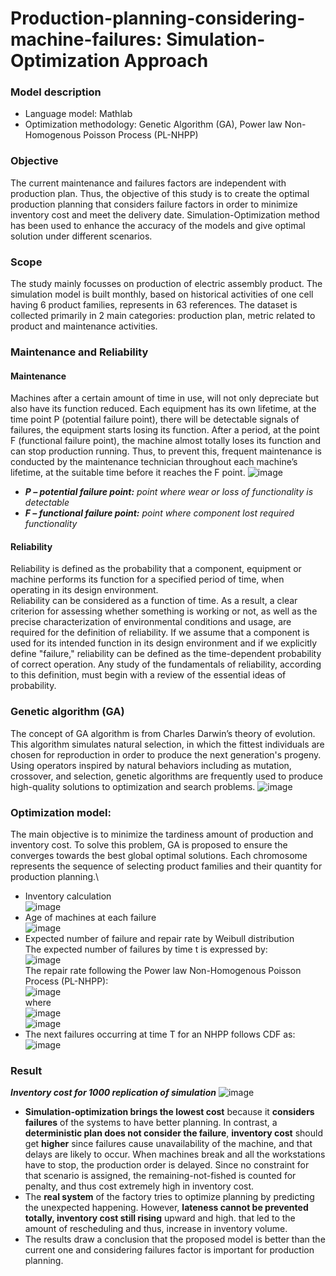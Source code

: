 # Production-planning-considering-machine-failures: Simulation-Optimization Approach
### Model description
* Language model: Mathlab
* Optimization methodology: Genetic Algorithm (GA), Power law Non-Homogenous Poisson Process (PL-NHPP)
### **Objective**
The current maintenance and failures factors are independent with production plan. Thus, the objective of this study is to create the optimal production planning that considers failure factors in order to minimize inventory cost and meet the delivery date. Simulation-Optimization method has been used to enhance the accuracy of the models and give optimal solution under different scenarios. 
### **Scope**
The study mainly focusses on production of electric assembly product. The simulation model is built monthly, based on historical activities of one cell having 6 product families, represents in 63 references. The dataset is collected primarily in 2 main categories: production plan, metric related to product and maintenance activities. 
### **Maintenance and Reliability**
#### **Maintenance**
Machines after a certain amount of time in use, will not only depreciate but also have its function reduced. Each equipment has its own lifetime, at the time point P (potential failure point), there will be detectable signals of failures, the equipment starts losing its function. After a period, at the point F (functional failure point), the machine almost totally loses its function and can stop production running. Thus, to prevent this, frequent maintenance is conducted by the maintenance technician throughout each machine’s lifetime, at the suitable time before it reaches the F point.
![image](https://github.com/Desnyyy/Production-planning-considering-machine-failures/assets/88900307/6e95536e-34ef-4291-83b2-82b78e2d500e)
* ***P – potential failure point:** point where wear or loss of functionality is detectable*
* ***F – functional failure point:** point where component lost required functionality*
#### **Reliability**
Reliability is defined as the probability that a component, equipment or machine performs its function for a specified period of time, when operating in its design environment. \
Reliability can be considered as a function of time. As a result, a clear criterion for assessing whether something is working or not, as well as the precise characterization of environmental conditions and usage, are required for the definition of reliability. If we assume that a component is used for its intended function in its design environment and if we explicitly define "failure," reliability can be defined as the time-dependent probability of correct operation. Any study of the fundamentals of reliability, according to this definition, must begin with a review of the essential ideas of probability.
### **Genetic algorithm (GA)**
The concept of GA algorithm is from Charles Darwin’s theory of evolution. This algorithm simulates natural selection, in which the fittest individuals are chosen for reproduction in order to produce the next generation's progeny. Using operators inspired by natural behaviors including as mutation, crossover, and selection, genetic algorithms are frequently used to produce high-quality solutions to optimization and search problems.
![image](https://github.com/Desnyyy/Production-planning-considering-machine-failures/assets/88900307/9121be9c-9454-4a45-a1ed-fcb2f980924f)
### **Optimization model:** 
The main objective is to minimize the tardiness amount of production and inventory cost. To solve this problem, GA is proposed to ensure the converges towards the best global optimal solutions. Each chromosome represents the sequence of selecting product families and their quantity for production planning.\
* Inventory calculation\
![image](https://github.com/Desnyyy/Production-planning-considering-machine-failures/assets/88900307/9cc856a9-f36c-4ba1-8d05-b7ff2667fb35)
* Age of machines at each failure\
![image](https://github.com/Desnyyy/Production-planning-considering-machine-failures/assets/88900307/c576005b-5d93-4c7d-aa9c-1ab1c2ece67e)
* Expected number of failure and repair rate by Weibull distribution\
The expected number of failures by time t is expressed by:\
![image](https://github.com/Desnyyy/Production-planning-considering-machine-failures/assets/88900307/7a56169d-c3a0-4421-860c-593e05feb353)\
The repair rate following the Power law Non-Homogenous Poisson Process (PL-NHPP):\
![image](https://github.com/Desnyyy/Production-planning-considering-machine-failures/assets/88900307/135e589b-de12-468a-8903-cb4e616fe1a3)\
where\
![image](https://github.com/Desnyyy/Production-planning-considering-machine-failures/assets/88900307/bec876b7-07ba-4449-94fc-fb75d388fabf)\
![image](https://github.com/Desnyyy/Production-planning-considering-machine-failures/assets/88900307/1c51c716-e5d8-45b3-8a65-2b383c97dac7)
* The next failures occurring at time T for an NHPP follows CDF as:\
![image](https://github.com/Desnyyy/Production-planning-considering-machine-failures/assets/88900307/31e4dce2-2c83-40a0-b58b-4acca205b4dc)

### Result
***Inventory cost for 1000 replication of simulation***
![image](https://github.com/Desnyyy/Production-planning-considering-machine-failures/assets/88900307/17a8841a-9b02-4db0-afc4-b26f3ba72eda)
* **Simulation-optimization brings the lowest cost** because it **considers failures** of the systems to have better planning. In contrast, a **deterministic plan does not consider the failure**, **inventory cost** should get **higher** since failures cause unavailability of the machine, and that delays are likely to occur. When machines break and all the workstations have to stop, the production order is delayed. Since no constraint for that scenario is assigned, the remaining-not-fished is counted for penalty, and thus cost extremely high in inventory cost.
* The **real system** of the factory tries to optimize planning by predicting the unexpected happening. However, **lateness cannot be prevented totally, inventory cost still rising** upward and high.
that led to the amount of rescheduling and thus, increase in inventory volume. 
* The results draw a conclusion that the proposed model is better than the current one and considering failures factor is important for production planning.







